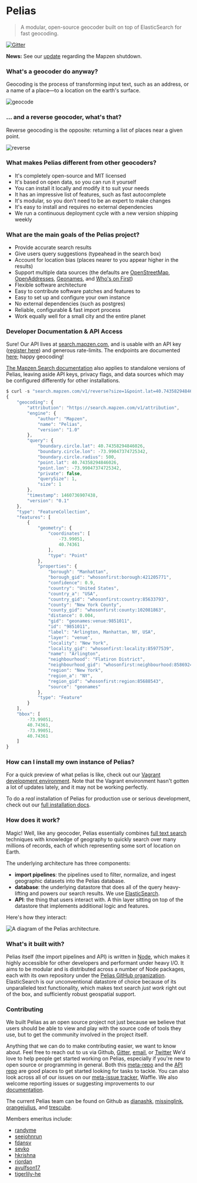 # Pelias

> A modular, open-source geocoder built on top of ElasticSearch for fast geocoding.

[![Gitter](https://badges.gitter.im/pelias/pelias.svg)](https://gitter.im/pelias/pelias?utm_source=badge&utm_medium=badge&utm_campaign=pr-badge)

**News:** See our [update](https://github.com/pelias/pelias/blob/master/announcements/2018-01-02-pelias-update.md) regarding the Mapzen shutdown.

### What's a geocoder do anyway?

Geocoding is the process of transforming input text, such as an address, or a name of a place—to a location on the earth's surface.

![geocode](https://cloud.githubusercontent.com/assets/4246770/16500453/76d6d8cc-3eb9-11e6-85d8-f57894ba7b73.gif)

### ... and a reverse geocoder, what's that?

Reverse geocoding is the opposite: returning a list of places near a given point.

![reverse](https://cloud.githubusercontent.com/assets/4246770/16506005/a2429288-3ed4-11e6-8af0-7ef78824213f.gif)

### What makes Pelias different from other geocoders?

- It's completely open-source and MIT licensed
- It's based on open data, so you can run it yourself
- You can install it locally and modify it to suit your needs
- It has an impressive list of features, such as fast autocomplete
- It's modular, so you don't need to be an expert to make changes
- It's easy to install and requires no external dependencies
- We run a continuous deployment cycle with a new version shipping weekly

### What are the main goals of the Pelias project?

- Provide accurate search results
- Give users query suggestions (typeahead in the search box)
- Account for location bias (places nearer to you appear higher in the results)
- Support multiple data sources (the defaults are [OpenStreetMap](http://openstreetmap.org/), [OpenAddresses](http://openaddresses.io), [Geonames](http://geonames.org), and [Who's on First](http://whosonfirst.mapzen.com/))
- Flexible software architecture
- Easy to contribute software patches and features to
- Easy to set up and configure your own instance
- No external dependencies (such as postgres)
- Reliable, configurable & fast import process
- Work equally well for a small city and the entire planet

### Developer Documentation & API Access

Sure! Our API lives at [search.mapzen.com](http://search.mapzen.com/), and is usable with an API key ([register here](https://mapzen.com/developers)) and generous
rate-limits. The endpoints are documented [here](https://mapzen.com/documentation/search); happy
geocoding!

[The Mapzen Search documentation](https://mapzen.com/documentation/search) also applies to standalone versions of Pelias, leaving aside API keys, privacy flags, and data sources which may be configured differently for other installations.

```javascript
$ curl -s "search.mapzen.com/v1/reverse?size=1&point.lat=40.74358294846026&point.lon=-73.99047374725342&api_key={YOUR_API_KEY}" | json
{
    "geocoding": {
        "attribution": "https://search.mapzen.com/v1/attribution",
        "engine": {
            "author": "Mapzen",
            "name": "Pelias",
            "version": "1.0"
        },
        "query": {
            "boundary.circle.lat": 40.74358294846026,
            "boundary.circle.lon": -73.99047374725342,
            "boundary.circle.radius": 500,
            "point.lat": 40.74358294846026,
            "point.lon": -73.99047374725342,
            "private": false,
            "querySize": 1,
            "size": 1
        },
        "timestamp": 1460736907438,
        "version": "0.1"
    },
    "type": "FeatureCollection",
    "features": [
        {
            "geometry": {
                "coordinates": [
                    -73.99051,
                    40.74361
                ],
                "type": "Point"
            },
            "properties": {
                "borough": "Manhattan",
                "borough_gid": "whosonfirst:borough:421205771",
                "confidence": 0.9,
                "country": "United States",
                "country_a": "USA",
                "country_gid": "whosonfirst:country:85633793",
                "county": "New York County",
                "county_gid": "whosonfirst:county:102081863",
                "distance": 0.004,
                "gid": "geonames:venue:9851011",
                "id": "9851011",
                "label": "Arlington, Manhattan, NY, USA",
                "layer": "venue",
                "locality": "New York",
                "locality_gid": "whosonfirst:locality:85977539",
                "name": "Arlington",
                "neighbourhood": "Flatiron District",
                "neighbourhood_gid": "whosonfirst:neighbourhood:85869245",
                "region": "New York",
                "region_a": "NY",
                "region_gid": "whosonfirst:region:85688543",
                "source": "geonames"
            },
            "type": "Feature"
        }
    ],
    "bbox": [
        -73.99051,
        40.74361,
        -73.99051,
        40.74361
    ]
}
```

### How can I install my own instance of Pelias?

For a quick preview of what pelias is like, check out our [Vagrant development environment](https://github.com/pelias/vagrant).
Note that the Vagrant environment hasn't gotten a lot of updates lately, and it may not be working perfectly.

To do a _real_ installation of Pelias for production use or serious development, check out our [full installation docs](http://pelias.io/install.html).

### How does it work?

Magic! Well, like any geocoder, Pelias essentially combines [full text search](https://en.wikipedia.org/wiki/Full_text_search)
techniques with knowledge of geography to quickly search over many millions of records, each of which representing some sort of location on Earth.

The underlying architecture has three components:

  * **import pipelines**: the pipelines used to filter, normalize, and ingest geographic datasets into the Pelias database.
  * **database**: the underlying datastore that does all of the query heavy-lifting and powers our search results. We use
    [ElasticSearch](https://www.elastic.co/).
  * **API**: the thing that users interact with. A thin layer sitting on top of the datastore that implements additional
    logic and features.

Here's how they interact:

![A diagram of the Pelias architecture.](https://cloud.githubusercontent.com/assets/4467604/6944539/3b1cdd0e-d862-11e4-995d-0b376caacad6.png)

### What's it built with?
Pelias itself (the import pipelines and API) is written in [Node](https://nodejs.org/), which makes it highly
accessible for other developers and performant under heavy I/O. It aims to be modular and is distributed across a
number of Node packages, each with its own repository under the [Pelias GitHub
organization](https://github.com/pelias). ElasticSearch is our unconventional datastore of choice because of its
unparalleled text functionality, which makes text search *just work* right out of the box, and sufficiently robust
geospatial support.

### Contributing

We built Pelias as an open source project not just because we believe that users should be able to view and play with
the source code of tools they use, but to get the community involved in the project itself.

Anything that we can do to make contributing easier, we want to know about.  Feel free to reach out to us via Github,
[Gitter](https://gitter.im/pelias/pelias), [email](mailto:search@mapzen.com), or [Twitter](https://twitter.com/mapzen])
 We'd love to help people get started working on Pelias, especially
if you're new to open source or programming in general. Both this [meta-repo](https://github.com/pelias/pelias/issues)
and the [API repo](https://github.com/pelias/api/issues) are good places to get started looking for tasks to tackle.
You can also look across all of our issues on our [meta-issue tracker](https://waffle.io/pelias/pelias), Waffle.
 We also welcome reporting issues or suggesting improvements to our [documentation](https://github.com/pelias/pelias-doc).

The current Pelias team can be found on Github as [dianashk](https://github.com/dianashk),
[missinglink](https://github.com/missinglink), [orangejulius](https://github.com/orangejulius), and [trescube](https://github.com/trescube).

Members emeritus include:
* [randyme](https://github.com/randyme)
* [seejohnrun](https://github.com/seejohnrun)
* [fdansv](http://github.com/fdansv)
* [sevko](https://github.com/sevko)
* [hkrishna](https://github.com/hkrishna)
* [riordan](https://github.com/riordan)
* [avulfson17](https://github.com/avulfson17)
* [tigerlily-he](https://github.com/tigerlily-he)
